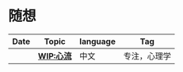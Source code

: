 # 随想

| Date                          | Topic                                          | language  | Tag          |
| ----------------------------- | --------------------------------------------------- | --------- | -------------- |
| <TalkDate date="2024-01-14 21:49:00"/> | [**WIP:心流**](/posts/flow)       | 中文 | 专注，心理学 |

